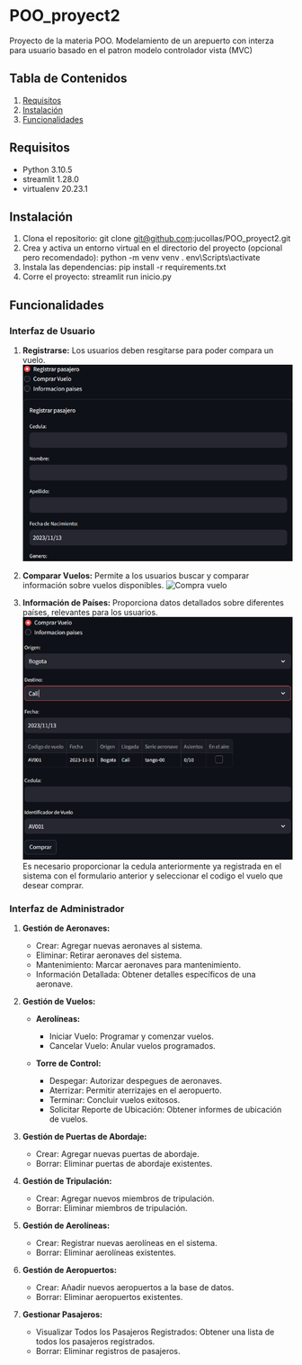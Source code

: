 # POO_proyect2

Proyecto de la materia POO. Modelamiento de un arepuerto con interza para usuario basado en el patron modelo controlador vista (MVC)

## Tabla de Contenidos

1. [Requisitos](#requisitos)
2. [Instalación](#instalación)
3. [Funcionalidades](#funcionalidades)

## Requisitos

- Python 3.10.5
- streamlit 1.28.0
- virtualenv 20.23.1

## Instalación

1. Clona el repositorio:
    git clone git@github.com:jucollas/POO_proyect2.git
2. Crea y activa un entorno virtual en el directorio del proyecto (opcional pero recomendado):
    python -m venv venv
    . env\Scripts\activate
3. Instala las dependencias:
    pip install -r requirements.txt
4. Corre el proyecto:
    streamlit run inicio.py

## Funcionalidades

### Interfaz de Usuario

1. **Registrarse:** Los usuarios deben resgitarse para poder compara un vuelo.
![Registro usuario](static/img/registro_usuario.png)

2. **Comparar Vuelos:** Permite a los usuarios buscar y comparar información sobre vuelos disponibles.
![Compra vuelo](staticimg/compra_vuelo.png)


3. **Información de Países:** Proporciona datos detallados sobre diferentes países, relevantes para los usuarios.
![Compra vuelo](static/img/compra_vuelo.png)
Es necesario proporcionar la cedula anteriormente ya registrada en el sistema con el formulario anterior y seleccionar el codigo el vuelo que desear comprar.


### Interfaz de Administrador

1. **Gestión de Aeronaves:**
   - Crear: Agregar nuevas aeronaves al sistema.
   - Eliminar: Retirar aeronaves del sistema.
   - Mantenimiento: Marcar aeronaves para mantenimiento.
   - Información Detallada: Obtener detalles específicos de una aeronave.

2. **Gestión de Vuelos:**
   - **Aerolíneas:**
     - Iniciar Vuelo: Programar y comenzar vuelos.
     - Cancelar Vuelo: Anular vuelos programados.

   - **Torre de Control:**
     - Despegar: Autorizar despegues de aeronaves.
     - Aterrizar: Permitir aterrizajes en el aeropuerto.
     - Terminar: Concluir vuelos exitosos.
     - Solicitar Reporte de Ubicación: Obtener informes de ubicación de vuelos.

3. **Gestión de Puertas de Abordaje:**
   - Crear: Agregar nuevas puertas de abordaje.
   - Borrar: Eliminar puertas de abordaje existentes.

4. **Gestión de Tripulación:**
   - Crear: Agregar nuevos miembros de tripulación.
   - Borrar: Eliminar miembros de tripulación.

5. **Gestión de Aerolíneas:**
   - Crear: Registrar nuevas aerolíneas en el sistema.
   - Borrar: Eliminar aerolíneas existentes.

6. **Gestión de Aeropuertos:**
   - Crear: Añadir nuevos aeropuertos a la base de datos.
   - Borrar: Eliminar aeropuertos existentes.

7. **Gestionar Pasajeros:**
   - Visualizar Todos los Pasajeros Registrados: Obtener una lista de todos los pasajeros registrados.
   - Borrar: Eliminar registros de pasajeros.
